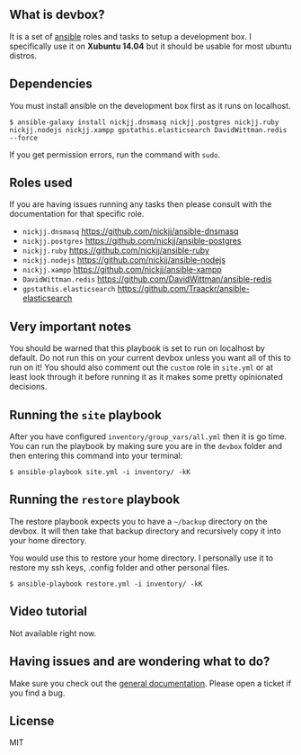 ## What is devbox?

It is a set of [ansible](http://www.ansible.com/home) roles and tasks to setup a development box. I specifically use it on **Xubuntu 14.04** but it should be usable for most ubuntu distros.

## Dependencies

You must install ansible on the development box first as it runs on localhost.

`$ ansible-galaxy install nickjj.dnsmasq nickjj.postgres nickjj.ruby nickjj.nodejs nickjj.xampp gpstathis.elasticsearch DavidWittman.redis --force`

If you get permission errors, run the command with `sudo`.

## Roles used

If you are having issues running any tasks then please consult with the documentation for that specific role.

- `nickjj.dnsmasq` https://github.com/nickjj/ansible-dnsmasq
- `nickjj.postgres` https://github.com/nickjj/ansible-postgres
- `nickjj.ruby` https://github.com/nickjj/ansible-ruby
- `nickjj.nodejs` https://github.com/nickjj/ansible-nodejs
- `nickjj.xampp` https://github.com/nickjj/ansible-xampp
- `DavidWittman.redis` https://github.com/DavidWittman/ansible-redis
- `gpstathis.elasticsearch` https://github.com/Traackr/ansible-elasticsearch

## Very important notes

You should be warned that this playbook is set to run on localhost by default. Do not run this on your current devbox unless you want all of this to run on it! You should also comment out the `custom` role in `site.yml` or at least look through it before running it as it makes some pretty opinionated decisions.

## Running the `site` playbook

After you have configured `inventory/group_vars/all.yml` then it is go time. You can run the playbook by making sure you are in the `devbox` folder and then entering this command into your terminal:

`$ ansible-playbook site.yml -i inventory/ -kK`

## Running the `restore` playbook

The restore playbook expects you to have a `~/backup` directory on the devbox. It will then take that backup directory and recursively copy it into your home directory.

You would use this to restore your home directory. I personally use it to restore my ssh keys, .config folder and other personal files.

`$ ansible-playbook restore.yml -i inventory/ -kK`

## Video tutorial

Not available right now.

## Having issues and are wondering what to do?

Make sure you check out the [general documentation](https://github.com/nickjj/ansible-playbooks#general-information-and-terminology). Please open a ticket if you find a bug.

## License

MIT
